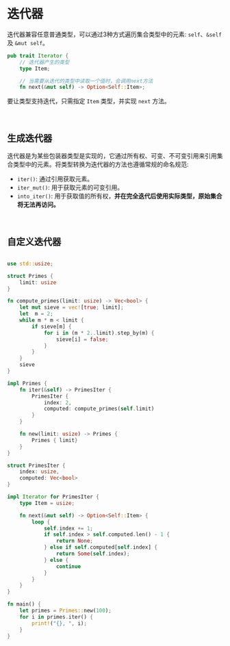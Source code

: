 # 迭代器

迭代器兼容任意普通类型，可以通过3种方式遍历集合类型中的元素: `self`、`&self` 及 `&mut self`。

```rust
pub trait Iterator {
    // 迭代器产生的类型
    type Item;

    // 当需要从迭代的类型中读取一个值时，会调用next方法
    fn next(&mut self) -> Option<Self::Item>;
```

要让类型支持迭代，只需指定 `Item` 类型，并实现 `next` 方法。

&nbsp;

## 生成迭代器

迭代器是为某些包装器类型是实现的，它通过所有权、可变、不可变引用来引用集合类型中的元素。将类型转换为迭代器的方法也遵循常规的命名规范:

* `iter()`: 通过引用获取元素。
* `iter_mut()`: 用于获取元素的可变引用。
* `into_iter()`: 用于获取值的所有权，**并在完全迭代后使用实际类型，原始集合将无法再访问。**

&nbsp;

## 自定义迭代器

```rust

use std::usize;

struct Primes {
    limit: usize
}

fn compute_primes(limit: usize) -> Vec<bool> {
    let mut sieve = vec![true; limit];
    let  m = 2;
    while m * m < limit {
        if sieve[m] {
            for i in (m * 2..limit).step_by(m) {
                sieve[i] = false;
            }
        }
    }
    sieve
}

impl Primes {
    fn iter(&self) -> PrimesIter {
        PrimesIter {
            index: 2,
            computed: compute_primes(self.limit)
        }
    }

    fn new(limit: usize) -> Primes {
        Primes { limit}
    }
}

struct PrimesIter {
    index: usize,
    computed: Vec<bool>
}

impl Iterator for PrimesIter {
    type Item = usize;

    fn next(&mut self) -> Option<Self::Item> {
        loop {
            self.index += 1;
            if self.index > self.computed.len() - 1 {
                return None;
            } else if self.computed[self.index] {
                return Some(self.index);
            } else {
                continue
            }
        }
    }
}

fn main() {
    let primes = Primes::new(100);
    for i in primes.iter() {
        print!("{}, ", i);
    }
}
```
